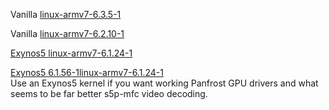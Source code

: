 
Vanilla [linux-armv7-6.3.5-1](https://github.com/gripped/XE503C32-arch-kernel-packages/tree/main/6.3.5-1)  

Vanilla [linux-armv7-6.2.10-1](https://github.com/gripped/XE503C32-arch-kernel-packages/tree/main/6.2.10-1)  

[Exynos5 ](https://gitlab.com/exynos5-mainline/linux/-/tags/v6.1.24-exynos5-lts)[linux-armv7-6.1.24-1](https://github.com/gripped/XE503C32-arch-kernel-packages/tree/main/exynos5-6.1.24-1)  

[Exynos5 6.1.56-1](https://gitlab.com/exynos5-mainline/linux/-/tags/v6.1.24-exynos5-lts)[linux-armv7-6.1.24-1](https://github.com/gripped/XE503C32-arch-kernel-packages/tree/main/exynos5-6.1.56-1)  
Use an Exynos5 kernel if you want working Panfrost GPU drivers and what seems to be far better s5p-mfc video decoding.  
